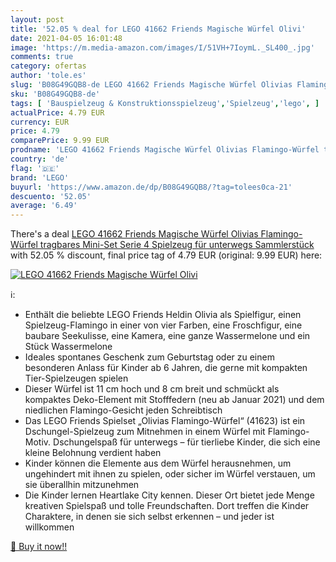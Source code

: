 ```yaml
---
layout: post
title: '52.05 % deal for LEGO 41662 Friends Magische Würfel Olivi'
date: 2021-04-05 16:01:48
image: 'https://m.media-amazon.com/images/I/51VH+7IoymL._SL400_.jpg'
comments: true
category: ofertas
author: 'tole.es'
slug: 'B08G49GQB8-de LEGO 41662 Friends Magische Würfel Olivias Flamingo-Würfel...'
sku: 'B08G49GQB8-de'
tags: [ 'Bauspielzeug & Konstruktionsspielzeug','Spielzeug','lego', ]
actualPrice: 4.79 EUR
currency: EUR
price: 4.79
comparePrice: 9.99 EUR
prodname: 'LEGO 41662 Friends Magische Würfel Olivias Flamingo-Würfel tragbares Mini-Set Serie 4  Spielzeug für unterwegs  Sammlerstück'
country: 'de'
flag: '🇩🇪'
brand: 'LEGO'
buyurl: 'https://www.amazon.de/dp/B08G49GQB8/?tag=tolees0ca-21'
descuento: '52.05'
average: '6.49'
---
```


There's a deal [LEGO 41662 Friends Magische Würfel Olivias Flamingo-Würfel tragbares Mini-Set Serie 4  Spielzeug für unterwegs  Sammlerstück](https://www.amazon.de/dp/B08G49GQB8/?tag=tolees0ca-21)  with  52.05 % discount, final price tag of  4.79 EUR (original: 9.99 EUR) here:

[![LEGO 41662 Friends Magische Würfel Olivi](https://m.media-amazon.com/images/I/51VH+7IoymL._SL400_.jpg)](https://www.amazon.de/dp/B08G49GQB8/?tag=tolees0ca-21)

ℹ️:

- Enthält die beliebte LEGO Friends Heldin Olivia als Spielfigur, einen Spielzeug-Flamingo in einer von vier Farben, eine Froschfigur, eine baubare Seekulisse, eine Kamera, eine ganze Wassermelone und ein Stück Wassermelone
- Ideales spontanes Geschenk zum Geburtstag oder zu einem besonderen Anlass für Kinder ab 6 Jahren, die gerne mit kompakten Tier-Spielzeugen spielen
- Dieser Würfel ist 11 cm hoch und 8 cm breit und schmückt als kompaktes Deko-Element mit Stofffedern (neu ab Januar 2021) und dem niedlichen Flamingo-Gesicht jeden Schreibtisch
- Das LEGO Friends Spielset „Olivias Flamingo-Würfel“ (41623) ist ein Dschungel-Spielzeug zum Mitnehmen in einem Würfel mit Flamingo-Motiv. Dschungelspaß für unterwegs – für tierliebe Kinder, die sich eine kleine Belohnung verdient haben
- Kinder können die Elemente aus dem Würfel herausnehmen, um ungehindert mit ihnen zu spielen, oder sicher im Würfel verstauen, um sie überallhin mitzunehmen
- Die Kinder lernen Heartlake City kennen. Dieser Ort bietet jede Menge kreativen Spielspaß und tolle Freundschaften. Dort treffen die Kinder Charaktere, in denen sie sich selbst erkennen – und jeder ist willkommen

[🛒 Buy it now!!](https://www.amazon.de/dp/B08G49GQB8/?tag=tolees0ca-21)
